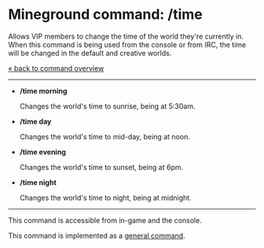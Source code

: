 Mineground command: /time
==========

Allows VIP members to change the time of the world they're currently in. When this command is being used from the console or from IRC, the time will be changed in the default and creative worlds.

[« back to command overview](../commands.md)

----------
+ **/time morning**

  Changes the world's time to sunrise, being at 5:30am.

+ **/time day**

  Changes the world's time to mid-day, being at noon.

+ **/time evening**

  Changes the world's time to sunset, being at 6pm.

+ **/time night**

  Changes the world's time to night, being at midnight.

----------

This command is accessible from in-game and the console.

This command is implemented as a [general command](../../src/main/java/com/mineground/features/GeneralCommands.java).